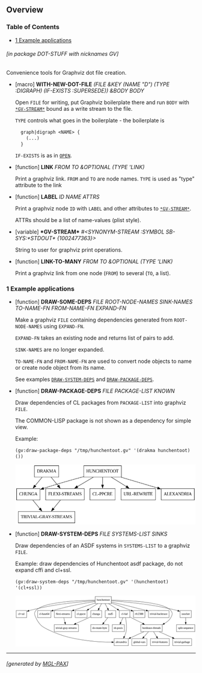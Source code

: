 <a id="x-28DOT-STUFF-3A-40OVERVIEW-20MGL-PAX-3ASECTION-29"></a>

## Overview

### Table of Contents

- [1 Example applications][3493]

###### \[in package DOT-STUFF with nicknames GV\]
Convenience tools for Graphviz dot file creation.

<a id="x-28DOT-STUFF-3AWITH-NEW-DOT-FILE-20MGL-PAX-3AMACRO-29"></a>

- [macro] **WITH-NEW-DOT-FILE** *(FILE &KEY (NAME "D") (TYPE :DIGRAPH) (IF-EXISTS :SUPERSEDE)) &BODY BODY*

    Open `FILE` for writing, put Graphviz boilerplate there and run `BODY` with
      [`*GV-STREAM*`][96a7] bound as a write stream to the file.
    
    `TYPE` controls what goes in the boilerplate - the boilerplate is
    
    ```
      graph|digraph <NAME> {
        (...)
      }
    ```
    
    `IF-EXISTS` is as in [`OPEN`][6547].

<a id="x-28DOT-STUFF-3ALINK-20FUNCTION-29"></a>

- [function] **LINK** *FROM TO &OPTIONAL (TYPE 'LINK)*

    Print a graphviz link. `FROM` and `TO` are node names. `TYPE` is used as "type"
    attribute to the link

<a id="x-28DOT-STUFF-3ALABEL-20FUNCTION-29"></a>

- [function] **LABEL** *ID NAME ATTRS*

    Print a graphviz node `ID` with `LABEL` and other attributes to [`*GV-STREAM*`][96a7].
    
    ATTRs should be a list of name-values (plist style).

<a id="x-28DOT-STUFF-3A-2AGV-STREAM-2A-20VARIABLE-29"></a>

- [variable] **\*GV-STREAM\*** *\#\<SYNONYM-STREAM :SYMBOL SB-SYS:\*STDOUT\* {1002477363}>*

    String to user for graphviz print operations.

<a id="x-28DOT-STUFF-3ALINK-TO-MANY-20FUNCTION-29"></a>

- [function] **LINK-TO-MANY** *FROM TO &OPTIONAL (TYPE 'LINK)*

    Print a graphviz link from one node (`FROM`) to several (`TO`, a list).

<a id="x-28DOT-STUFF-3A-40CL-APPLICATIONS-20MGL-PAX-3ASECTION-29"></a>

### 1 Example applications

<a id="x-28DOT-STUFF-3ADRAW-SOME-DEPS-20FUNCTION-29"></a>

- [function] **DRAW-SOME-DEPS** *FILE ROOT-NODE-NAMES SINK-NAMES TO-NAME-FN FROM-NAME-FN EXPAND-FN*

    Make a graphviz `FILE` containing dependencies generated from `ROOT-NODE-NAMES` using `EXPAND-FN`.
    
    `EXPAND-FN` takes an existing node and returns list of pairs to add.
    
    `SINK-NAMES` are no longer expanded.
    
    `TO-NAME-FN` and `FROM-NAME-FN` are used to convert node objects to name or create
    node object from its name.
    
    See examples [`DRAW-SYSTEM-DEPS`][7652] and [`DRAW-PACKAGE-DEPS`][b558].

<a id="x-28DOT-STUFF-3ADRAW-PACKAGE-DEPS-20FUNCTION-29"></a>

- [function] **DRAW-PACKAGE-DEPS** *FILE PACKAGE-LIST KNOWN*

    Draw dependencies of CL packages from `PACKAGE-LIST` into graphviz `FILE`.
    
    The COMMON-LISP package is not shown as a dependency for simple view.
    
    Example:
    
    ```
    (gv:draw-package-deps "/tmp/hunchentoot.gv" '(drakma hunchentoot) ())
    ```
    
    ![](img/h-packages.png)

<a id="x-28DOT-STUFF-3ADRAW-SYSTEM-DEPS-20FUNCTION-29"></a>

- [function] **DRAW-SYSTEM-DEPS** *FILE SYSTEMS-LIST SINKS*

    Draw dependencies of an ASDF systems in `SYSTEMS-LIST` to a graphviz `FILE`.
    
    Example: draw dependencies of Hunchentoot asdf package, do not expand cffi and cl+ssl.
    
    ```
    (gv:draw-system-deps "/tmp/hunchentoot.gv" '(hunchentoot) '(cl+ssl))
    ```
    
    ![](img/hunchentoot.png)

  [3493]: #x-28DOT-STUFF-3A-40CL-APPLICATIONS-20MGL-PAX-3ASECTION-29 "Example applications"
  [6547]: http://www.lispworks.com/documentation/HyperSpec/Body/f_open.htm "OPEN (MGL-PAX:CLHS FUNCTION)"
  [7652]: #x-28DOT-STUFF-3ADRAW-SYSTEM-DEPS-20FUNCTION-29 "DOT-STUFF:DRAW-SYSTEM-DEPS FUNCTION"
  [96a7]: #x-28DOT-STUFF-3A-2AGV-STREAM-2A-20VARIABLE-29 "DOT-STUFF:*GV-STREAM* VARIABLE"
  [b558]: #x-28DOT-STUFF-3ADRAW-PACKAGE-DEPS-20FUNCTION-29 "DOT-STUFF:DRAW-PACKAGE-DEPS FUNCTION"

* * *
###### \[generated by [MGL-PAX](https://github.com/melisgl/mgl-pax)\]
